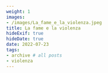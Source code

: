 ```yaml
---
weight: 1
images:
- /images/La_fame_e_la_violenza.jpeg
title: La fame e la violenza
hideExif: true
hideDate: true
date: 2022-07-23
tags:
- archive # all posts
- violenza
---
```

